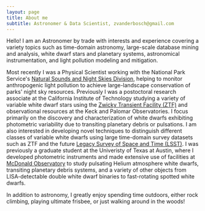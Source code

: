 ```yaml
---
layout: page
title: About me
subtitle: Astronomer & Data Scientist, zvanderbosch@gmail.com
---
```


Hello! I am an Astronomer by trade with interests and experience covering a variety topics such as time-domain astronomy, large-scale database mining and analysis, white dwarf stars and planetary systems, astronomical instrumentation, and light pollution modeling and mitigation. 

Most recently I was a Physical Scientist working with the National Park Service's [Natural Sounds and Night Skies Division](https://www.nps.gov/orgs/1050/index.htm), helping to monitor anthropogenic light pollution to achieve large-landscape conservation of parks' night sky resources. Previously I was a postoctoral research associate at the California Institute of Technology studying a variety of variable white dwarf stars using the [Zwicky Transient Facility (ZTF)](https://www.ztf.caltech.edu/) and observational resources at the Keck and Palomar Observatories. I focus primarily on the discovery and characterization of white dwarfs exhibiting photometric variability due to transiting planetary debris or pulsations. I am also interested in developing novel techniques to distinguish different classes of variable white dwarfs using large time-domain survey datasets such as ZTF and the future [Legacy Survey of Space and Time (LSST)](https://www.lsst.org/). I was previously a graduate student at the Univeristy of Texas at Austin, where I developed photometric instruments and made extensive use of facilities at [McDonald Observatory](http://mcdonaldobservatory.org/) to study pulsating Helium atmosphere white dwarfs, transiting planetary debris systems, and a variety of other objects from LISA-detectable double white dwarf binaries to fast-rotating spotted white dwarfs.

In addition to astronomy, I greatly enjoy spending time outdoors, either rock climbing, playing ultimate frisbee, or just walking around in the woods!
